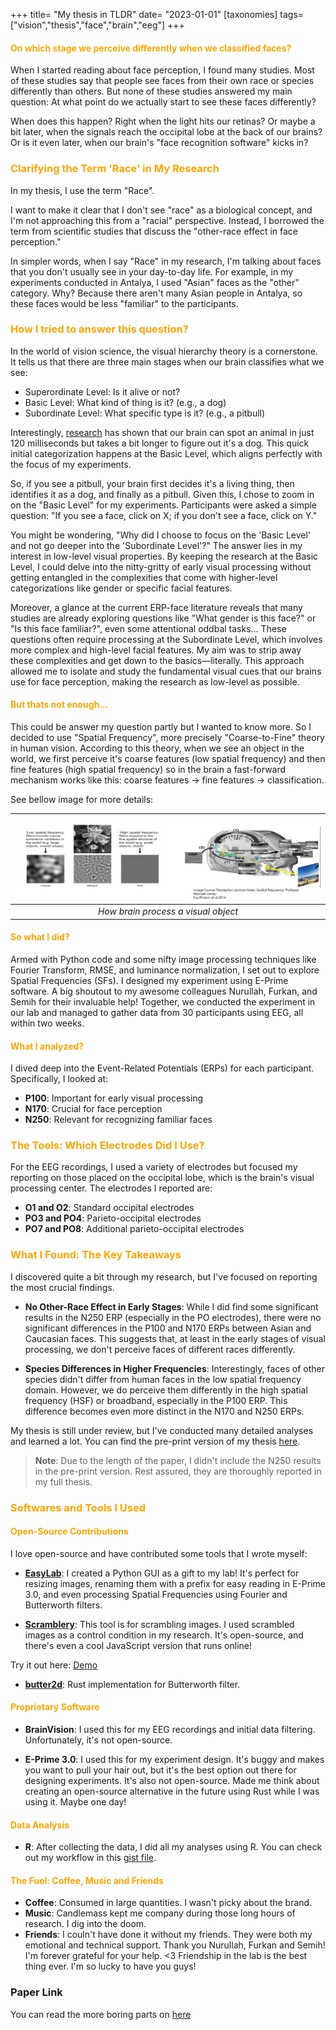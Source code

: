 +++
title= "My thesis in TLDR"
date= "2023-01-01"
[taxonomies]
tags=["vision","thesis","face","brain","eeg"]
+++


#### <span style="color:orange;">On which stage we perceive differently when we classified faces?</span>

When I started reading about face perception, I found many studies. Most of these studies say that people see faces from their own race or species differently than others. But none of these studies answered my main question: At what point do we actually start to see these faces differently?

When does this happen? Right when the light hits our retinas? Or maybe a bit later, when the signals reach the occipital lobe at the back of our brains? Or is it even later, when our brain's "face recognition software" kicks in?


### <span style="color:orange;"> Clarifying the Term 'Race' in My Research </span>

In my thesis, I use the term "Race". 

I want to make it clear that I don't see "race" as a biological concept, and I'm not approaching this from a "racial" perspective. Instead, I borrowed the term from scientific studies that discuss the "other-race effect in face perception."

In simpler words, when I say "Race" in my research, I'm talking about faces that you don't usually see in your day-to-day life. For example, in my experiments conducted in Antalya, I used "Asian" faces as the "other" category. Why? Because there aren't many Asian people in Antalya, so these faces would be less "familiar" to the participants.

### <span style="color:orange;"> How I tried to answer this question? </span>

In the world of vision science, the visual hierarchy theory is a cornerstone. It tells us that there are three main stages when our brain classifies what we see:

- Superordinate Level: Is it alive or not?
- Basic Level: What kind of thing is it? (e.g., a dog)
- Subordinate Level: What specific type is it? (e.g., a pitbull)

Interestingly, [research](https://pubmed.ncbi.nlm.nih.gov/25208739/) has shown that our brain can spot an animal in just 120 milliseconds but takes a bit longer to figure out it's a dog. This quick initial categorization happens at the Basic Level, which aligns perfectly with the focus of my experiments.

So, if you see a pitbull, your brain first decides it's a living thing, then identifies it as a dog, and finally as a pitbull. Given this, I chose to zoom in on the "Basic Level" for my experiments. Participants were asked a simple question: "If you see a face, click on X; if you don't see a face, click on Y."

You might be wondering, "Why did I choose to focus on the 'Basic Level' and not go deeper into the 'Subordinate Level'?" The answer lies in my interest in low-level visual properties. By keeping the research at the Basic Level, I could delve into the nitty-gritty of early visual processing without getting entangled in the complexities that come with higher-level categorizations like gender or specific facial features.

Moreover, a glance at the current ERP-face literature reveals that many studies are already exploring questions like "What gender is this face?" or "Is this face familiar?", even some attentional oddbal tasks... These questions often require processing at the Subordinate Level, which involves more complex and high-level facial features. My aim was to strip away these complexities and get down to the basics—literally. This approach allowed me to isolate and study the fundamental visual cues that our brains use for face perception, making the research as low-level as possible.

#### <span style="color:orange;"> But thats not enough... </span>

This could be answer my question partly but I wanted to know more. So I decided to use "Spatial Frequency", more precisely "Coarse-to-Fine" theory in human vision. According to this theory, when we see an object in the world, we first perceive it's coarse features (low spatial frequency) and then 
fine features (high spatial frequency) so in the brain a fast-forward mechanism works like this: coarse features -> fine features -> classification. 

See bellow image for more details:

| ![SF](/images/sf.png)|
|:-:|
| *How brain process a visual object*|


#### <span style="color:orange;"> So what I did? </span>

Armed with Python code and some nifty image processing techniques like Fourier Transform, RMSE, and luminance normalization, I set out to explore Spatial Frequencies (SFs). I designed my experiment using E-Prime software. A big shoutout to my awesome colleagues Nurullah, Furkan, and Semih for their invaluable help! Together, we conducted the experiment in our lab and managed to gather data from 30 participants using EEG, all within two weeks.

#### <span style="color:orange;"> What I analyzed? </span>

I dived deep into the Event-Related Potentials (ERPs) for each participant. Specifically, I looked at:

- **P100**: Important for early visual processing
- **N170**: Crucial for face perception
- **N250**: Relevant for recognizing familiar faces


### <span style="color:orange;"> The Tools: Which Electrodes Did I Use? </span>

For the EEG recordings, I used a variety of electrodes but focused my reporting on those placed on the occipital lobe, which is the brain's visual processing center. The electrodes I reported are:

- **O1 and O2**: Standard occipital electrodes
- **PO3 and PO4**: Parieto-occipital electrodes
- **PO7 and PO8**: Additional parieto-occipital electrodes

### <span style="color:orange;"> What I Found: The Key Takeaways</span>

I discovered quite a bit through my research, but I've focused on reporting the most crucial findings.

- **No Other-Race Effect in Early Stages**: While I did find some significant results in the N250 ERP (especially in the PO electrodes), there were no significant differences in the P100 and N170 ERPs between Asian and Caucasian faces. This suggests that, at least in the early stages of visual processing, we don't perceive faces of different races differently.

- **Species Differences in Higher Frequencies**: Interestingly, faces of other species didn't differ from human faces in the low spatial frequency domain. However, we do perceive them differently in the high spatial frequency (HSF) or broadband, especially in the P100 ERP. This difference becomes even more distinct in the N170 and N250 ERPs.

My thesis is still under review, but I've conducted many detailed analyses and learned a lot. You can find the pre-print version of my thesis [here](https://papers.ssrn.com/sol3/papers.cfm?abstract_id=4330815).

> **Note**: Due to the length of the paper, I didn't include the N250 results in the pre-print version. Rest assured, they are thoroughly reported in my full thesis.

### <span style="color:orange;"> Softwares and Tools I Used</span>

#### <span style="color:orange;"> Open-Source Contributions</span>

I love open-source and have contributed some tools that I wrote myself:

- **[EasyLab](https://github.com/altunenes/easylab)**: I created a Python GUI as a gift to my lab! It's perfect for resizing images, renaming them with a prefix for easy reading in E-Prime 3.0, and even processing Spatial Frequencies using Fourier and Butterworth filters.

- **[Scramblery](https://github.com/altunenes/scramblery)**: This tool is for scrambling images. I used scrambled images as a control condition in my research. It's open-source, and there's even a cool JavaScript version that runs online!

Try it out here: [Demo](https://altunenes.github.io/scramblery/scramblerydemo.html)

- **[butter2d](https://github.com/altunenes/butter2d)**: Rust implementation for Butterworth filter.

#### <span style="color:orange;"> Proprietary Software</span>

- **BrainVision**: I used this for my EEG recordings and initial data filtering. Unfortunately, it's not open-source.

- **E-Prime 3.0**: I used this for my experiment design. It's buggy and makes you want to pull your hair out, but it's the best option out there for designing experiments. It's also not open-source. Made me think about creating an open-source alternative in the future using Rust while I was using it. Maybe one day!

#### <span style="color:orange;"> Data Analysis</span>

- **R**: After collecting the data, I did all my analyses using R. You can check out my workflow in this [gist file](https://gist.github.com/altunenes/7081d34140335dd7764a92a7bfd12f1d).

#### <span style="color:orange;"> The Fuel: Coffee, Music and Friends</span>

- **Coffee**: Consumed in large quantities. I wasn't picky about the brand.
- **Music**: Candlemass kept me company during those long hours of research. I dig into the doom.
- **Friends**: I couln't have done it without my friends. They were both my emotional and technical support. Thank you Nurullah, Furkan and Semih! I'm forever grateful for your help. <3
Friendship in the lab is the best thing ever. I'm so lucky to have you guys!

### Paper Link

You can read the more boring parts on [here](https://papers.ssrn.com/sol3/papers.cfm?abstract_id=4452728)